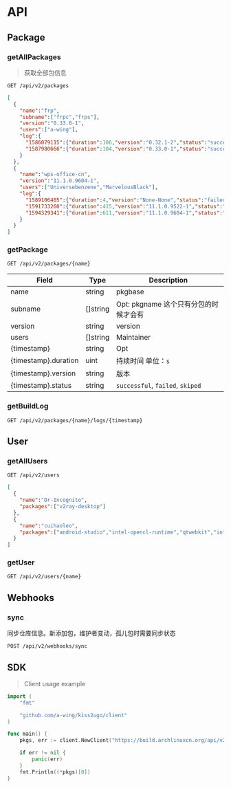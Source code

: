 # API

## Package

### getAllPackages

> 获取全部包信息

`GET /api/v2/packages`

```json
[
  {
    "name":"frp",
    "subname":["frpc","frps"],
    "version":"0.33.0-1",
    "users":["a-wing"],
    "log":{
      "1586079115":{"duration":106,"version":"0.32.1-2","status":"successful"},
      "1587980666":{"duration":104,"version":"0.33.0-1","status":"successful"}
    }
  },
  {
    "name":"wps-office-cn",
    "version":"11.1.0.9604-1",
    "users":["Universebenzene","MarvelousBlack"],
    "log":{
      "1589106405":{"duration":4,"version":"None-None","status":"failed"},
      "1591733260":{"duration":415,"version":"11.1.0.9522-1","status":"successful"},
      "1594329341":{"duration":611,"version":"11.1.0.9604-1","status":"successful"}
    }
  }
]
```

### getPackage

`GET /api/v2/packages/{name}`

Field | Type | Description
----- | ---- | -----------
name      | string   | pkgbase
subname   | []string | Opt: pkgname 这个只有分包的时候才会有
version   | string   | version
users     | []string | Maintainer
{timestamp} | string | Opt
{timestamp}.duration  | uint | 持续时间 单位：`s`
{timestamp}.version | string | 版本
{timestamp}.status  | string | `successful`, `failed`, `skiped`

### getBuildLog

`GET /api/v2/packages/{name}/logs/{timestamp}`

## User

### getAllUsers

`GET /api/v2/users`

```json
[
  {
    "name":"Dr-Incognito",
    "packages":["v2ray-desktop"]
  },
  {
    "name":"cuihaoleo",
    "packages":["android-studio","intel-opencl-runtime","qtwebkit","intel-opencl-sdk","fcitx-sogoupinyin","tinc-pre"]
  }
]
```

### getUser

`GET /api/v2/users/{name}`

## Webhooks

### sync

同步仓库信息。新添加包，维护者变动，孤儿包时需要同步状态

`POST /api/v2/webhooks/sync`

## SDK

> Client usage example

```go
import (
	"fmt"

	"github.com/a-wing/kiss2ugo/client"
)

func main() {
	pkgs, err := client.NewClient("https://build.archlinuxcn.org/api/v2/").GetPkgs()

	if err != nil {
		panic(err)
	}
	fmt.Println((*pkgs)[0])
}
```
